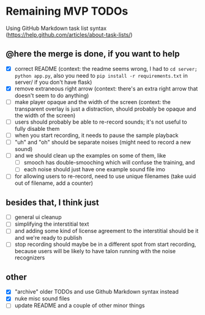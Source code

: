 # Remaining MVP TODOs

Using GitHub Markdown task list syntax (https://help.github.com/articles/about-task-lists/)

## @here the merge is done, if you want to help
- [x] correct README (context: the readme seems wrong, I had to `cd server; python app.py`, also you need to `pip install -r requirements.txt` in server/ if you don't have flask)
- [x] remove extraneous right arrow (context: there's an extra right arrow that doesn't seem to do anything)
- [ ] make player opaque and the width of the screen (context: the transparent overlay is just a distraction, should probably be opaque and the width of the screen)
- [ ] users should probably be able to re-record sounds; it's not useful to fully disable them
- [ ] when you start recording, it needs to pause the sample playback
- [ ] "uh" and "oh" should be separate noises (might need to record a new sound)
- [ ] and we should clean up the examples on some of them, like
   - [ ] smooch has double-smooching which will confuse the training, and
   - [ ] each noise should just have one example sound file imo
- [ ] for allowing users to re-record, need to use unique filenames (take uuid out of filename, add a counter)

## besides that, I think just
- [ ] general ui cleanup
- [ ] simplifying the interstitial text
- [ ] and adding some kind of license agreement to the interstitial
should be it and we're ready to publish
- [ ] stop recording should maybe be in a different spot from start recording, because users will be likely to have talon running with the noise recognizers

## other
- [x] "archive" older TODOs and use Github Markdown syntax instead
- [x] nuke misc sound files
- [ ] update README and a couple of other minor things